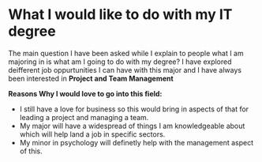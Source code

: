 # What I would like to do with my IT degree

The main question I have been asked while I explain to people what I am majoring in is what am I going to do with my degree? I have explored deifferent job oppurtunities I can have with this major and I have always been interested in **Project and Team Management**

**Reasons Why I would love to go into this field:**
+ I still have a love for business so this would bring in aspects of that for leading a project and managing a team. 
+ My major will have a widespread of things I am knowledgeable about which will help land a job in specific sectors.
+ My minor in psychology will definetly help with the management aspect of this.
